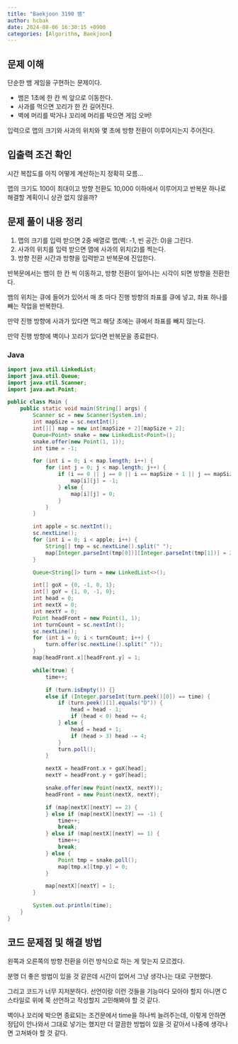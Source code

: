 ```yaml
---
title: "Baekjoon 3190 뱀"
author: hcbak
date: 2024-08-06 16:30:15 +0900
categories: [Algorithm, Baekjoon]
---
```


## 문제 이해
단순한 뱀 게임을 구현하는 문제이다.

- 뱀은 1초에 한 칸 씩 앞으로 이동한다.
- 사과를 먹으면 꼬리가 한 칸 길어진다.
- 벽에 머리를 박거나 꼬리에 머리를 박으면 게임 오버!

입력으로 맵의 크기와 사과의 위치와 몇 초에 방향 전환이 이루어지는지 주어진다.

## 입출력 조건 확인
시간 복잡도를 아직 어떻게 계산하는지 정확히 모름...

맵의 크기도 100이 최대이고 방향 전환도 10,000 이하에서 이루어지고 반복문 하나로 해결할 계획이니 상관 없지 않을까?

## 문제 풀이 내용 정리
1. 맵의 크기를 입력 받으면 2중 배열로 맵(벽: -1, 빈 공간: 0)을 그린다.
2. 사과의 위치를 입력 받으면 맵에 사과의 위치(2)를 찍는다.
3. 방향 전환 시간과 방향을 입력받고 반복문에 진입한다.

반복문에서는 뱀이 한 칸 씩 이동하고, 방향 전환이 일어나는 시각이 되면 방향을 전환한다.

뱀의 위치는 큐에 들어가 있어서 매 초 마다 진행 방향의 좌표를 큐에 넣고, 좌표 하나를 빼는 작업을 반복한다.

만약 진행 방향에 사과가 있다면 먹고 해당 초에는 큐에서 좌표를 빼지 않는다.

만약 진행 방향에 벽이나 꼬리가 있다면 반복문을 종료한다.

### Java
```java
import java.util.LinkedList;
import java.util.Queue;
import java.util.Scanner;
import java.awt.Point;

public class Main {
    public static void main(String[] args) {
        Scanner sc = new Scanner(System.in);
        int mapSize = sc.nextInt();
        int[][] map = new int[mapSize + 2][mapSize + 2];
        Queue<Point> snake = new LinkedList<Point>();
        snake.offer(new Point(1, 1));
        int time = -1;

        for (int i = 0; i < map.length; i++) {
            for (int j = 0; j < map.length; j++) {
                if (i == 0 || j == 0 || i == mapSize + 1 || j == mapSize + 1) {
                    map[i][j] = -1;
                } else {
                    map[i][j] = 0;
                }
            }
        }

        int apple = sc.nextInt();
        sc.nextLine();
        for (int i = 0; i < apple; i++) {
            String[] tmp = sc.nextLine().split(" ");
            map[Integer.parseInt(tmp[0])][Integer.parseInt(tmp[1])] = 2;
        }

        Queue<String[]> turn = new LinkedList<>();

        int[] goX = {0, -1, 0, 1};
        int[] goY = {1, 0, -1, 0};
        int head = 0;
        int nextX = 0;
        int nextY = 0;
        Point headFront = new Point(1, 1);
        int turnCount = sc.nextInt();
        sc.nextLine();
        for (int i = 0; i < turnCount; i++) {
            turn.offer(sc.nextLine().split(" "));
        }
        map[headFront.x][headFront.y] = 1;

        while(true) {
            time++;

            if (turn.isEmpty()) {}
            else if (Integer.parseInt(turn.peek()[0]) == time) {
                if (turn.peek()[1].equals("D")) {
                    head = head - 1;
                    if (head < 0) head += 4;
                } else {
                    head = head + 1;
                    if (head > 3) head -= 4;
                }
                turn.poll();
            }

            nextX = headFront.x + goX[head];
            nextY = headFront.y + goY[head];

            snake.offer(new Point(nextX, nextY));
            headFront = new Point(nextX, nextY);

            if (map[nextX][nextY] == 2) {
            } else if (map[nextX][nextY] == -1) {
                time++;
                break;
            } else if (map[nextX][nextY] == 1) {
                time++;
                break;
            } else {
                Point tmp = snake.poll();
                map[tmp.x][tmp.y] = 0;
            }

            map[nextX][nextY] = 1;
        }

        System.out.println(time);
    }
}
```

## 코드 문제점 및 해결 방법
왼쪽과 오른쪽의 방향 전환을 이런 방식으로 하는 게 맞는지 모르겠다.

분명 더 좋은 방법이 있을 것 같은데 시간이 없어서 그냥 생각나는 대로 구현했다.

그리고 코드가 너무 지저분하다. 선언이랑 이런 것들을 기능마다 모아야 할지 아니면 C 스타일로 위에 쭉 선언하고 작성할지 고민해봐야 할 것 같다.

벽이나 꼬리에 박으면 종료되는 조건문에서 time을 하나씩 늘려주는데, 이렇게 안하면 정답이 안나와서 그대로 넣기는 했지만 더 깔끔한 방법이 있을 것 같아서 나중에 생각나면 고쳐봐야 할 것 같다.

